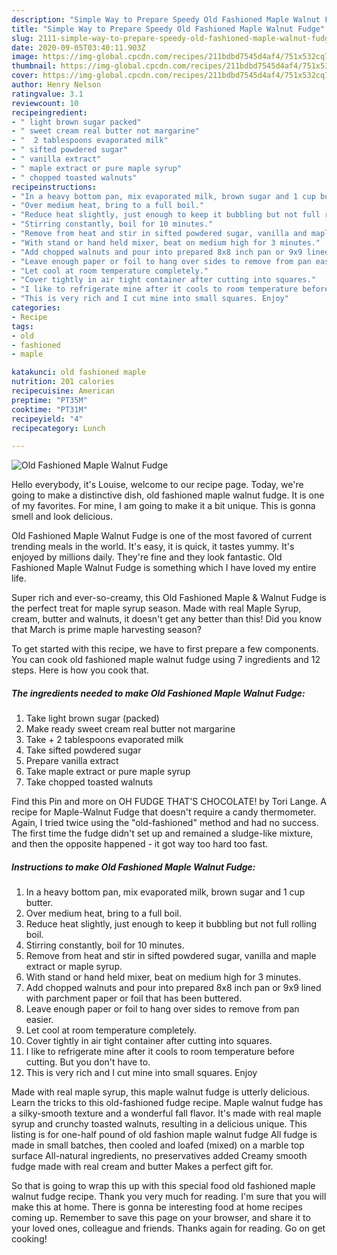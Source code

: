 ```yaml
---
description: "Simple Way to Prepare Speedy Old Fashioned Maple Walnut Fudge"
title: "Simple Way to Prepare Speedy Old Fashioned Maple Walnut Fudge"
slug: 2111-simple-way-to-prepare-speedy-old-fashioned-maple-walnut-fudge
date: 2020-09-05T03:40:11.903Z
image: https://img-global.cpcdn.com/recipes/211bdbd7545d4af4/751x532cq70/old-fashioned-maple-walnut-fudge-recipe-main-photo.jpg
thumbnail: https://img-global.cpcdn.com/recipes/211bdbd7545d4af4/751x532cq70/old-fashioned-maple-walnut-fudge-recipe-main-photo.jpg
cover: https://img-global.cpcdn.com/recipes/211bdbd7545d4af4/751x532cq70/old-fashioned-maple-walnut-fudge-recipe-main-photo.jpg
author: Henry Nelson
ratingvalue: 3.1
reviewcount: 10
recipeingredient:
- " light brown sugar packed"
- " sweet cream real butter not margarine"
- "  2 tablespoons evaporated milk"
- " sifted powdered sugar"
- " vanilla extract"
- " maple extract or pure maple syrup"
- " chopped toasted walnuts"
recipeinstructions:
- "In a heavy bottom pan, mix evaporated milk, brown sugar and 1 cup butter."
- "Over medium heat, bring to a full boil."
- "Reduce heat slightly, just enough to keep it bubbling but not full rolling boil."
- "Stirring constantly, boil for 10 minutes."
- "Remove from heat and stir in sifted powdered sugar, vanilla and maple extract or maple syrup."
- "With stand or hand held mixer, beat on medium high for 3 minutes."
- "Add chopped walnuts and pour into prepared 8x8 inch pan or 9x9 lined with parchment paper or foil that has been buttered."
- "Leave enough paper or foil to hang over sides to remove from pan easier."
- "Let cool at room temperature completely."
- "Cover tightly in air tight container after cutting into squares."
- "I like to refrigerate mine after it cools to room temperature before cutting. But you don&#39;t have to."
- "This is very rich and I cut mine into small squares. Enjoy"
categories:
- Recipe
tags:
- old
- fashioned
- maple

katakunci: old fashioned maple 
nutrition: 201 calories
recipecuisine: American
preptime: "PT35M"
cooktime: "PT31M"
recipeyield: "4"
recipecategory: Lunch

---
```



![Old Fashioned Maple Walnut Fudge](https://img-global.cpcdn.com/recipes/211bdbd7545d4af4/751x532cq70/old-fashioned-maple-walnut-fudge-recipe-main-photo.jpg)

Hello everybody, it's Louise, welcome to our recipe page. Today, we're going to make a distinctive dish, old fashioned maple walnut fudge. It is one of my favorites. For mine, I am going to make it a bit unique. This is gonna smell and look delicious.

Old Fashioned Maple Walnut Fudge is one of the most favored of current trending meals in the world. It's easy, it is quick, it tastes yummy. It's enjoyed by millions daily. They're fine and they look fantastic. Old Fashioned Maple Walnut Fudge is something which I have loved my entire life.

Super rich and ever-so-creamy, this Old Fashioned Maple &amp; Walnut Fudge is the perfect treat for maple syrup season. Made with real Maple Syrup, cream, butter and walnuts, it doesn&#39;t get any better than this! Did you know that March is prime maple harvesting season?


To get started with this recipe, we have to first prepare a few components. You can cook old fashioned maple walnut fudge using 7 ingredients and 12 steps. Here is how you cook that.

<!--inarticleads1-->

##### The ingredients needed to make Old Fashioned Maple Walnut Fudge:

1. Take  light brown sugar (packed)
1. Make ready  sweet cream real butter not margarine
1. Take  + 2 tablespoons evaporated milk
1. Take  sifted powdered sugar
1. Prepare  vanilla extract
1. Take  maple extract or pure maple syrup
1. Take  chopped toasted walnuts


Find this Pin and more on OH FUDGE THAT&#39;S CHOCOLATE! by Tori Lange. A recipe for Maple-Walnut Fudge that doesn&#39;t require a candy thermometer. Again, I tried twice using the &#34;old-fashioned&#34; method and had no success. The first time the fudge didn&#39;t set up and remained a sludge-like mixture, and then the opposite happened - it got way too hard too fast. 

<!--inarticleads2-->

##### Instructions to make Old Fashioned Maple Walnut Fudge:

1. In a heavy bottom pan, mix evaporated milk, brown sugar and 1 cup butter.
1. Over medium heat, bring to a full boil.
1. Reduce heat slightly, just enough to keep it bubbling but not full rolling boil.
1. Stirring constantly, boil for 10 minutes.
1. Remove from heat and stir in sifted powdered sugar, vanilla and maple extract or maple syrup.
1. With stand or hand held mixer, beat on medium high for 3 minutes.
1. Add chopped walnuts and pour into prepared 8x8 inch pan or 9x9 lined with parchment paper or foil that has been buttered.
1. Leave enough paper or foil to hang over sides to remove from pan easier.
1. Let cool at room temperature completely.
1. Cover tightly in air tight container after cutting into squares.
1. I like to refrigerate mine after it cools to room temperature before cutting. But you don&#39;t have to.
1. This is very rich and I cut mine into small squares. Enjoy


Made with real maple syrup, this maple walnut fudge is utterly delicious. Learn the tricks to this old-fashioned fudge recipe. Maple walnut fudge has a silky-smooth texture and a wonderful fall flavor. It&#39;s made with real maple syrup and crunchy toasted walnuts, resulting in a delicious unique. This listing is for one-half pound of old fashion maple walnut fudge All fudge is made in small batches, then cooled and loafed (mixed) on a marble top surface All-natural ingredients, no preservatives added Creamy smooth fudge made with real cream and butter Makes a perfect gift for. 

So that is going to wrap this up with this special food old fashioned maple walnut fudge recipe. Thank you very much for reading. I'm sure that you will make this at home. There is gonna be interesting food at home recipes coming up. Remember to save this page on your browser, and share it to your loved ones, colleague and friends. Thanks again for reading. Go on get cooking!
